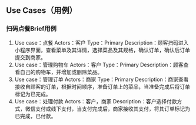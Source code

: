 ﻿
## Use Cases（用例）
### 扫码点餐Brief用例

 1. Use case：点餐
   Actors：客户
   Type：Primary
   Description：顾客扫码进入小程序界面，查看菜单及其详情，选择菜品及其规格，确认订单，确认后订单提交到商家。
 2. Use case：管理购物车
   Actors：客户
   Type：Primary
   Description：顾客查看自己的购物车，并增加或删除菜品。
 3. Use case：管理订单
   Actors：商家
   Type：Primary
   Description：商家查看接收自顾客的订单，根据时间顺序，准备订单上的菜品，当准备完成后将订单标记为已完成。
 4. Use case：处理付款
   Actors：客户，商家
   Description：客户选择付款方式，微信支付或线下支付，当支付完成后，商家接收其支付，将其订单标记为已完成，已付款。

